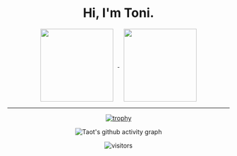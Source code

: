 <h1 align="center"> Hi, I'm Toni. </h1>

<div align="center">

<a href="https://github.com/anuraghazra/github-readme-stats">
  <img height="165" align="center" style="margin: 0 10px" src="https://github-readme-stats.vercel.app/api?username=ToniXWD&show_icons=true&theme=radical" />
</a>

<a href="https://github.com/anuraghazra/github-readme-stats">
  <img height="165" align="center" style="margin: 0 10px" src="https://github-readme-stats.vercel.app/api/top-langs/?username=ToniXWD&&theme=radical&size_weight=1&count_weight=0&langs_count=8&layout=compact&card_width=450" />
</a>

---

[![trophy](https://github-profile-trophy.vercel.app/?username=ToniXWD&row=1&margin-w=10&theme=dark_lover)](https://github.com/ryo-ma/github-profile-trophy)

![Taot's github activity graph](https://github-readme-activity-graph.vercel.app/graph?username=ToniXWD&theme=xcode)

![visitors](https://visitor-badge.glitch.me/badge?page_id=ToniXWD&left_color=green&right_color=red)

</div>
